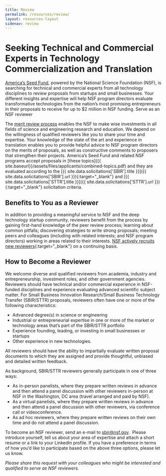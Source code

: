 ```yaml
---
title: Review 
permalink: /resources/review/
layout: resources-layout
sidenav: review
---
```

# Seeking Technical and Commercial Experts in Technology Commercialization and Translation

[America’s Seed Fund](https://seedfund.nsf.gov/), powered by the National Science Foundation (NSF), is searching for technical and commercial experts from all technology disciplines to review proposals from startups and small businesses. Your different insights and expertise will help NSF program directors evaluate transformative technologies from the nation’s most promising entrepreneurs in their proposals to receive for up to $2 million in NSF funding.
Serve as an NSF reviewer

The [merit review process](https://www.nsf.gov/bfa/dias/policy/merit_review/facts.jsp) enables the NSF to make wise investments in all fields of science and engineering research and education. We depend on the willingness of qualified reviewers like you to share your time and expertise. Your knowledge of the state of the art and experience in translation enables you to provide helpful advice to NSF program directors on the merits of proposals, as well as constructive comments to proposers that strengthen their projects. America’s Seed Fund and related NSF programs accept proposals in [these topics]({{ site.baseurl}}/assets/files/applicants/combined-topics.pdf) and they are evaluated according to the [{{ site.data.solicitations['SBIR'].title }}]({{ site.data.solicitations['SBIR'].url }}){:target="_blank"} and [{{ site.data.solicitations['STTR'].title }}]({{ site.data.solicitations['STTR'].url }}){:target="_blank"} solicitation criteria.  
## Benefits to You as a Reviewer
In addition to providing a meaningful service to NSF and the deep technology startup community, reviewers benefit from the process by gaining first-hand knowledge of the peer review process; learning about common pitfalls; discovering strategies to write strong proposals;  meeting peers and colleagues (including with related interests; and NSF program directors) working in areas related to their interests. [NSF actively recruits new reviewers](https://www.nsf.gov/bfa/dias/policy/merit_review/reviewer.jsp){:target="_blank"} on a continuing basis. 
## How to Become a Reviewer
We welcome diverse and qualified reviewers from academia, industry and entrepreneurship, investment roles, and other government agencies. Reviewers should have technical and/or commercial experience in NSF-funded disciplines and experience evaluating advanced scientific subject matter. For Small Business Innovation Research/Small Business Technology Transfer (SBIR/STTR) proposals, reviewers often have one or more of the following characteristics:

- Advanced degree(s) in science or engineering 
- Industrial or entrepreneurial expertise in one or more of the market or technology areas that’s part of the SBIR/STTR portfolio
- Experience founding, leading, or investing in small businesses or startups
- Other experience in  new technologies. 

All reviewers should have the ability to impartially evaluate written proposal documents to which they are assigned and provide thoughtful, unbiased and detailed written feedback.

As background, SBIR/STTR reviewers generally participate in one of three ways:
- As in-person panelists, where they prepare written reviews in advance and then attend a panel discussion with other reviewers in-person at NSF in the Washington, DC area (travel arranged and paid by NSF).
- As a virtual panelists, where they prepare written reviews in advance and then attend a panel discussion with other reviewers, via conference call or videoconference.
- As ad hoc reviewers, where they prepare written reviews on their own time and do not attend a panel discussion.

To become an NSF reviewer, send an e-mail to [sbir@nsf.gov](mailto:sbir@nsf.gov).  Please introduce yourself, tell us about your area of expertise and attach a short resume or a link to your LinkedIn profile.  If you have a preference in terms of how you’d like to participate based on the above three options, please let us know.

*Please share this request with your colleagues who might be interested and qualified to serve as NSF reviewers.*
